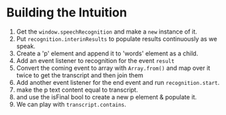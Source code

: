 # Building the Intuition

1. Get the `window.speechRecognition` and make a `new` instance of it.
2. Put `recognition.interinResults` to populate results continuously as we speak.
3. Create a 'p' element and append it to 'words' element as a child.
4. Add an event listener to recognition for the event `result`
5. Convert the coming event to array with `Array.from()` and map over it twice to get the transcript and then join them
6. Add another event listener for the end event and run `recognition.start`.
7. make the p text content equal to transcript.
8. and use the isFinal bool to create a new p element & populate it.
9. We can play with `transcript.contains`.
